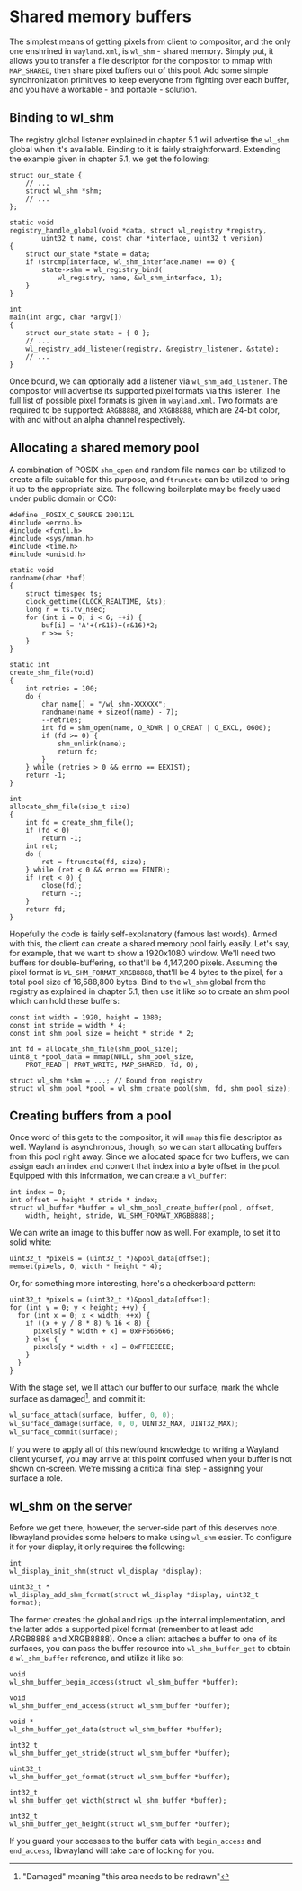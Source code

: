 # Shared memory buffers

The simplest means of getting pixels from client to compositor, and the only one
enshrined in `wayland.xml`, is `wl_shm` - shared memory. Simply put, it allows
you to transfer a file descriptor for the compositor to mmap with `MAP_SHARED`,
then share pixel buffers out of this pool. Add some simple synchronization
primitives to keep everyone from fighting over each buffer, and you have a
workable - and portable - solution.

## Binding to wl_shm

The registry global listener explained in chapter 5.1 will advertise the
`wl_shm` global when it's available. Binding to it is fairly straightforward.
Extending the example given in chapter 5.1, we get the following:

```
struct our_state {
    // ...
    struct wl_shm *shm;
    // ...
};

static void
registry_handle_global(void *data, struct wl_registry *registry,
		uint32_t name, const char *interface, uint32_t version)
{
    struct our_state *state = data;
    if (strcmp(interface, wl_shm_interface.name) == 0) {
        state->shm = wl_registry_bind(
            wl_registry, name, &wl_shm_interface, 1);
    }
}

int
main(int argc, char *argv[])
{
    struct our_state state = { 0 };
    // ...
    wl_registry_add_listener(registry, &registry_listener, &state);
    // ...
}
```

Once bound, we can optionally add a listener via `wl_shm_add_listener`. The
compositor will advertise its supported pixel formats via this listener. The
full list of possible pixel formats is given in `wayland.xml`. Two formats are
required to be supported: `ARGB8888`, and `XRGB8888`, which are 24-bit color,
with and without an alpha channel respectively.

## Allocating a shared memory pool

A combination of POSIX `shm_open` and random file names can be utilized to
create a file suitable for this purpose, and `ftruncate` can be utilized to
bring it up to the appropriate size. The following boilerplate may be freely
used under public domain or CC0:

```
#define _POSIX_C_SOURCE 200112L
#include <errno.h>
#include <fcntl.h>
#include <sys/mman.h>
#include <time.h>
#include <unistd.h>

static void
randname(char *buf)
{
	struct timespec ts;
	clock_gettime(CLOCK_REALTIME, &ts);
	long r = ts.tv_nsec;
	for (int i = 0; i < 6; ++i) {
		buf[i] = 'A'+(r&15)+(r&16)*2;
		r >>= 5;
	}
}

static int
create_shm_file(void)
{
	int retries = 100;
	do {
		char name[] = "/wl_shm-XXXXXX";
		randname(name + sizeof(name) - 7);
		--retries;
		int fd = shm_open(name, O_RDWR | O_CREAT | O_EXCL, 0600);
		if (fd >= 0) {
			shm_unlink(name);
			return fd;
		}
	} while (retries > 0 && errno == EEXIST);
	return -1;
}

int
allocate_shm_file(size_t size)
{
	int fd = create_shm_file();
	if (fd < 0)
		return -1;
	int ret;
	do {
		ret = ftruncate(fd, size);
	} while (ret < 0 && errno == EINTR);
	if (ret < 0) {
		close(fd);
		return -1;
	}
	return fd;
}
```

Hopefully the code is fairly self-explanatory (famous last words). Armed with
this, the client can create a shared memory pool fairly easily. Let's say, for
example, that we want to show a 1920x1080 window. We'll need two buffers for
double-buffering, so that'll be 4,147,200 pixels. Assuming the pixel format is
`WL_SHM_FORMAT_XRGB8888`, that'll be 4 bytes to the pixel, for a total pool size
of 16,588,800 bytes. Bind to the `wl_shm` global from the registry as explained
in chapter 5.1, then use it like so to create an shm pool which can hold these
buffers:

```
const int width = 1920, height = 1080;
const int stride = width * 4;
const int shm_pool_size = height * stride * 2;

int fd = allocate_shm_file(shm_pool_size);
uint8_t *pool_data = mmap(NULL, shm_pool_size,
    PROT_READ | PROT_WRITE, MAP_SHARED, fd, 0);

struct wl_shm *shm = ...; // Bound from registry
struct wl_shm_pool *pool = wl_shm_create_pool(shm, fd, shm_pool_size);
```

## Creating buffers from a pool

Once word of this gets to the compositor, it will `mmap` this file descriptor as
well. Wayland is asynchronous, though, so we can start allocating buffers from
this pool right away. Since we allocated space for two buffers, we can assign
each an index and convert that index into a byte offset in the pool. Equipped
with this information, we can create a `wl_buffer`:

```
int index = 0;
int offset = height * stride * index;
struct wl_buffer *buffer = wl_shm_pool_create_buffer(pool, offset,
    width, height, stride, WL_SHM_FORMAT_XRGB8888);
```

We can write an image to this buffer now as well. For example, to set it to
solid white:

```
uint32_t *pixels = (uint32_t *)&pool_data[offset];
memset(pixels, 0, width * height * 4);
```

Or, for something more interesting, here's a checkerboard pattern:

```
uint32_t *pixels = (uint32_t *)&pool_data[offset];
for (int y = 0; y < height; ++y) {
  for (int x = 0; x < width; ++x) {
    if ((x + y / 8 * 8) % 16 < 8) {
      pixels[y * width + x] = 0xFF666666;
    } else {
      pixels[y * width + x] = 0xFFEEEEEE;
    }
  }
}
```

With the stage set, we'll attach our buffer to our surface, mark the whole
surface as damaged[^1], and commit it:

```c
wl_surface_attach(surface, buffer, 0, 0);
wl_surface_damage(surface, 0, 0, UINT32_MAX, UINT32_MAX);
wl_surface_commit(surface);
```

If you were to apply all of this newfound knowledge to writing a Wayland client
yourself, you may arrive at this point confused when your buffer is not shown
on-screen. We're missing a critical final step - assigning your surface a role.

[^1]: "Damaged" meaning "this area needs to be redrawn"

## wl_shm on the server

Before we get there, however, the server-side part of this deserves note.
libwayland provides some helpers to make using `wl_shm` easier. To configure it
for your display, it only requires the following:

```
int
wl_display_init_shm(struct wl_display *display);

uint32_t *
wl_display_add_shm_format(struct wl_display *display, uint32_t format);
```

The former creates the global and rigs up the internal implementation, and the
latter adds a supported pixel format (remember to at least add ARGB8888 and
XRGB8888). Once a client attaches a buffer to one of its surfaces, you can pass
the buffer resource into `wl_shm_buffer_get` to obtain a `wl_shm_buffer`
reference, and utilize it like so:

```
void
wl_shm_buffer_begin_access(struct wl_shm_buffer *buffer);

void
wl_shm_buffer_end_access(struct wl_shm_buffer *buffer);

void *
wl_shm_buffer_get_data(struct wl_shm_buffer *buffer);

int32_t
wl_shm_buffer_get_stride(struct wl_shm_buffer *buffer);

uint32_t
wl_shm_buffer_get_format(struct wl_shm_buffer *buffer);

int32_t
wl_shm_buffer_get_width(struct wl_shm_buffer *buffer);

int32_t
wl_shm_buffer_get_height(struct wl_shm_buffer *buffer);
```

If you guard your accesses to the buffer data with `begin_access` and
`end_access`, libwayland will take care of locking for you.
